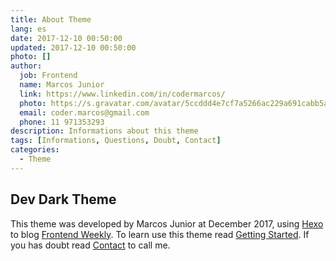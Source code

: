 ```yaml
---
title: About Theme
lang: es
date: 2017-12-10 00:50:00
updated: 2017-12-10 00:50:00
photo: []
author:
  job: Frontend
  name: Marcos Junior
  link: https://www.linkedin.com/in/codermarcos/
  photo: https://s.gravatar.com/avatar/5ccddd4e7cf7a5266ac229a691cabb5a?s=80
  email: coder.marcos@gmail.com
  phone: 11 971353293
description: Informations about this theme
tags: [Informations, Questions, Doubt, Contact]
categories:
  - Theme
---
```


## Dev Dark Theme

This theme was developed by Marcos Junior at December 2017, using [Hexo](https://hexo.io/) to blog [Frontend Weekly](http://frontend-weekly.codermarcos.com/). To learn use this theme read [Getting Started](/pt/HowTo/Getting-Started). If you has doubt read [Contact](/pt/Theme/Contact) to call me.
